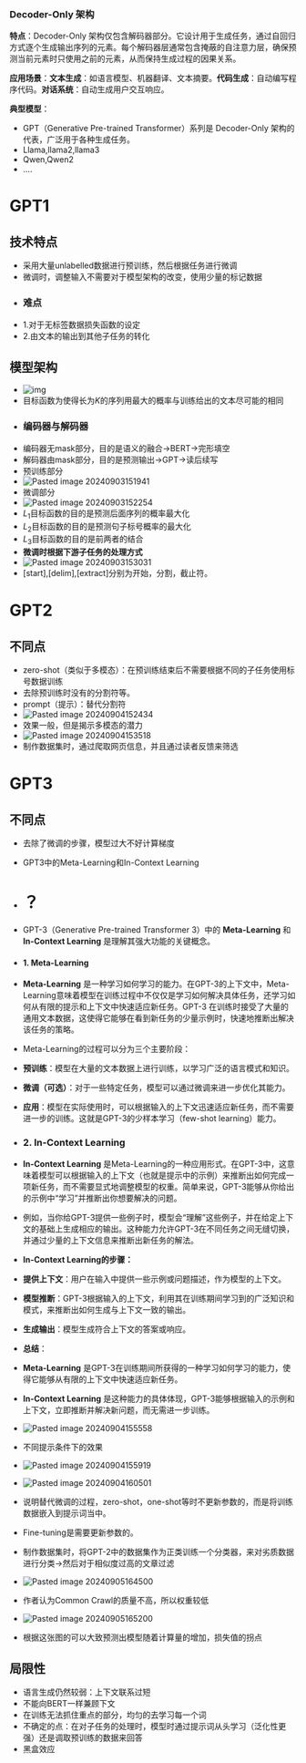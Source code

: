### Decoder-Only 架构

**特点**：Decoder-Only 架构仅包含解码器部分。它设计用于生成任务，通过自回归方式逐个生成输出序列的元素。每个解码器层通常包含掩蔽的自注意力层，确保预测当前元素时只使用之前的元素，从而保持生成过程的因果关系。

**应用场景**：**文本生成**：如语言模型、机器翻译、文本摘要。**代码生成**：自动编写程序代码。**对话系统**：自动生成用户交互响应。

**典型模型**：

- GPT（Generative Pre-trained Transformer）系列是 Decoder-Only 架构的代表，广泛用于各种生成任务。
- Llama,llama2,llama3
- Qwen,Qwen2
- ....
# GPT1
## 技术特点
- 采用大量unlabelled数据进行预训练，然后根据任务进行微调
- 微调时，调整输入不需要对于模型架构的改变，使用少量的标记数据
- ### **难点**
- 1.对于无标签数据损失函数的设定
- 2.由文本的输出到其他子任务的转化
## 模型架构
- ![img](Pasted%20image%2020240903151027.png)
- 目标函数为使得长为$K$的序列用最大的概率与训练给出的文本尽可能的相同
- ### 编码器与解码器
- 编码器无mask部分，目的是语义的融合->BERT->完形填空
- 解码器由mask部分，目的是预测输出->GPT->读后续写
- 预训练部分
- ![Pasted image 20240903151941](Pasted%20image%2020240903151941.png)
- 微调部分
- ![Pasted image 20240903152254](Pasted%20image%2020240903152254.png)
- $L_1$目标函数的目的是预测后面序列的概率最大化
- $L_2$目标函数的目的是预测句子标号概率的最大化
- $L_3$目标函数的目的是前两者的结合
- **微调时根据下游子任务的处理方式**
- ![Pasted image 20240903153031](Pasted%20image%2020240903153031.png)
- [start],[delim],[extract]分别为开始，分割，截止符。
# GPT2
## 不同点
- zero-shot（类似于多模态）：在预训练结束后不需要根据不同的子任务使用标号数据训练
- 去除预训练时没有的分割符等。
- prompt（提示）：替代分割符
- ![Pasted image 20240904152434](Pasted%20image%2020240904152434.png)
- 效果一般，但是揭示多模态的潜力
- ![Pasted image 20240904153518](Pasted%20image%2020240904153518.png)
- 制作数据集时，通过爬取网页信息，并且通过读者反馈来筛选
# GPT3
## 不同点
- 去除了微调的步骤，模型过大不好计算梯度
- GPT3中的Meta-Learning和In-Context Learning
- # ？
- GPT-3（Generative Pre-trained Transformer 3）中的 **Meta-Learning** 和 **In-Context Learning** 是理解其强大功能的关键概念。
- #### 1. Meta-Learning
- **Meta-Learning** 是一种学习如何学习的能力。在GPT-3的上下文中，Meta-Learning意味着模型在训练过程中不仅仅是学习如何解决具体任务，还学习如何从有限的提示和上下文中快速适应新任务。GPT-3 在训练时接受了大量的通用文本数据，这使得它能够在看到新任务的少量示例时，快速地推断出解决该任务的策略。
- Meta-Learning的过程可以分为三个主要阶段：

- **预训练**：模型在大量的文本数据上进行训练，以学习广泛的语言模式和知识。
- **微调（可选）**：对于一些特定任务，模型可以通过微调来进一步优化其能力。
- **应用**：模型在实际使用时，可以根据输入的上下文迅速适应新任务，而不需要进一步的训练。这就是GPT-3的少样本学习（few-shot learning）能力。
- ### 2. In-Context Learning
- **In-Context Learning** 是Meta-Learning的一种应用形式。在GPT-3中，这意味着模型可以根据输入的上下文（也就是提示中的示例）来推断出如何完成一项新任务，而不需要显式地调整模型的权重。简单来说，GPT-3能够从你给出的示例中“学习”并推断出你想要解决的问题。
- 例如，当你给GPT-3提供一些例子时，模型会“理解”这些例子，并在给定上下文的基础上生成相应的输出。这种能力允许GPT-3在不同任务之间无缝切换，并通过少量的上下文信息来推断出新任务的解法。
- **In-Context Learning的步骤：**

- **提供上下文**：用户在输入中提供一些示例或问题描述，作为模型的上下文。
- **模型推断**：GPT-3根据输入的上下文，利用其在训练期间学习到的广泛知识和模式，来推断出如何生成与上下文一致的输出。
- **生成输出**：模型生成符合上下文的答案或响应。
- **总结**：

- **Meta-Learning** 是GPT-3在训练期间所获得的一种学习如何学习的能力，使得它能够从有限的上下文中快速适应新任务。
- **In-Context Learning** 是这种能力的具体体现，GPT-3能够根据输入的示例和上下文，立即推断并解决新问题，而无需进一步训练。
- ![Pasted image 20240904155558](Pasted%20image%2020240904155558.png)
- 不同提示条件下的效果
- ![Pasted image 20240904155919](Pasted%20image%2020240904155919.png)
- ![Pasted image 20240904160501](Pasted%20image%2020240904160501.png)
- 说明替代微调的过程，zero-shot，one-shot等时不更新参数的，而是将训练数据嵌入到提示词当中。
- Fine-tuning是需要更新参数的。
- 制作数据集时，将GPT-2中的数据集作为正类训练一个分类器，来对劣质数据进行分类->然后对于相似度过高的文章过滤
- ![Pasted image 20240905164500](Pasted%20image%2020240905164500.png)
- 作者认为Common Crawl的质量不高，所以权重较低
- ![Pasted image 20240905165200](Pasted%20image%2020240905165200.png)
- 根据这张图的可以大致预测出模型随着计算量的增加，损失值的拐点
## 局限性
- 语言生成仍然较弱：上下文联系过短
- 不能向BERT一样兼顾下文
- 在训练无法抓住重点的部分，均匀的去学习每一个词
- 不确定的点：在对子任务的处理时，模型时通过提示词从头学习（泛化性更强）还是调取预训练的数据来回答
- 黑盒效应



